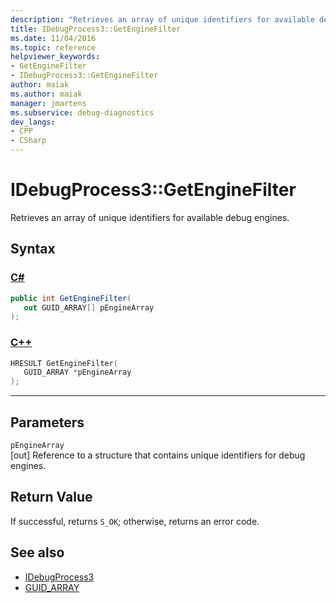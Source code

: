 ```yaml
---
description: "Retrieves an array of unique identifiers for available debug engines."
title: IDebugProcess3::GetEngineFilter
ms.date: 11/04/2016
ms.topic: reference
helpviewer_keywords:
- GetEngineFilter
- IDebugProcess3::GetEngineFilter
author: maiak
ms.author: maiak
manager: jmartens
ms.subservice: debug-diagnostics
dev_langs:
- CPP
- CSharp
---
```

# IDebugProcess3::GetEngineFilter

Retrieves an array of unique identifiers for available debug engines.

## Syntax

### [C#](#tab/csharp)
```csharp
public int GetEngineFilter(
   out GUID_ARRAY[] pEngineArray
);
```
### [C++](#tab/cpp)
```cpp
HRESULT GetEngineFilter(
   GUID_ARRAY *pEngineArray
);
```
---

## Parameters
`pEngineArray`\
[out] Reference to a structure that contains unique identifiers for debug engines.

## Return Value
 If successful, returns `S_OK`; otherwise, returns an error code.

## See also
- [IDebugProcess3](../../../extensibility/debugger/reference/idebugprocess3.md)
- [GUID_ARRAY](../../../extensibility/debugger/reference/guid-array.md)
